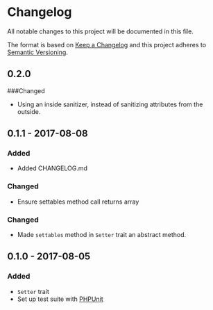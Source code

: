 # Changelog
All notable changes to this project will be documented in this file.

The format is based on [Keep a Changelog](http://keepachangelog.com/en/1.0.0/)
and this project adheres to [Semantic Versioning](http://semver.org/spec/v2.0.0.html).

## 0.2.0
###Changed
- Using an inside sanitizer, instead of sanitizing attributes from the outside.

## 0.1.1 - 2017-08-08
### Added
- Added CHANGELOG.md

### Changed
- Ensure settables method call returns array

### Changed
- Made `settables` method in `Setter` trait an abstract method.

## 0.1.0 - 2017-08-05
### Added
- `Setter` trait
- Set up test suite with [PHPUnit](https://phpunit.de)
